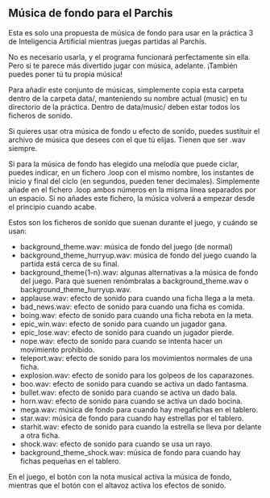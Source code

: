 ## Música de fondo para el Parchis

Esta es solo una propuesta de música de fondo para usar en la práctica 3 de Inteligencia Artificial mientras juegas partidas al Parchís.

No es necesario usarla, y el programa funcionará perfectamente sin ella. Pero si te parece más divertido jugar con música, adelante. ¡También puedes poner tú tu propia música!

Para añadir este conjunto de músicas, simplemente copia esta carpeta dentro de la carpeta data/, manteniendo su nombre actual (music) en tu directorio de la práctica. Dentro de data/music/ deben estar todos los ficheros de sonido.

Si quieres usar otra música de fondo u efecto de sonido, puedes sustituir el archivo de música que desees con el que tú elijas. Tienen que ser .wav siempre.

Si para la música de fondo has elegido una melodía que puede ciclar, puedes indicar, en un fichero .loop con el mismo nombre, los instantes de inicio y final del ciclo (en segundos, pueden tener decimales). Simplemente añade en el fichero .loop ambos números en la misma línea separados por un espacio. Si no añades este fichero, la música volverá a empezar desde el principio cuando acabe.

Estos son los ficheros de sonido que suenan durante el juego, y cuándo se usan:

- background_theme.wav: música de fondo del juego (de normal)
- background_theme_hurryup.wav: música de fondo del juego cuando la partida está cerca de su final.
- background_theme{1-n}.wav: algunas alternativas a la música de fondo del juego. Para que suenen renómbralas a background_theme.wav o background_theme_hurryup.wav.
- applause.wav: efecto de sonido para cuando una ficha llega a la meta.
- bad_news.wav: efecto de sonido para cuando una ficha es comida.
- boing.wav: efecto de sonido para cuando una ficha rebota en la meta.
- epic_win.wav: efecto de sonido para cuando un jugador gana.
- epic_lose.wav: efecto de sonido para cuando un jugador pierde.
- nope.wav: efecto de sonido para cuando se intenta hacer un movimiento prohibido.
- teleport.wav: efecto de sonido para los movimientos normales de una ficha.
- explosion.wav: efecto de sonido para los golpeos de los caparazones.
- boo.wav: efecto de sonido para cuando se activa un dado fantasma.
- bullet.wav: efecto de sonido para cuando se activa un dado bala.
- horn.wav: efecto de sonido para cuando se activa un dado bocina.
- mega.wav: música de fondo para cuando hay megafichas en el tablero.
- star.wav: música de fondo para cuando hay estrellas por el tablero.
- starhit.wav: efecto de sonido para cuando la estrella se lleva por delante a otra ficha.
- shock.wav: efecto de sonido para cuando se usa un rayo.
- background_theme_shock.wav: música de fondo para cuando hay fichas pequeñas en el tablero.

En el juego, el botón con la nota musical activa la música de fondo, mientras que el botón con el altavoz activa los efectos de sonido.